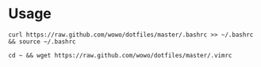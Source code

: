# Usage

    curl https://raw.github.com/wowo/dotfiles/master/.bashrc >> ~/.bashrc && source ~/.bashrc

    cd ~ && wget https://raw.github.com/wowo/dotfiles/master/.vimrc
